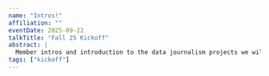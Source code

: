 ```yaml
---
name: "Intros!"
affiliation: ""
eventDate: 2025-09-22
talkTitle: "Fall 25 Kickoff"
abstract: |
  Member intros and introduction to the data journalism projects we will endeavour on later this semester.
tags: ["kickoff"]
---
```

